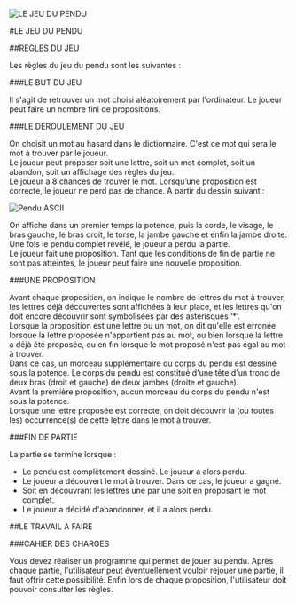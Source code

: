 ![](http://activitesbebes.com/wp-content/uploads/2014/03/pendu.gif "LE JEU DU PENDU")

#LE JEU DU PENDU   

##REGLES DU JEU  

Les règles du jeu du pendu sont les suivantes :  

###LE BUT DU JEU  

Il s'agit de retrouver un mot choisi aléatoirement par l'ordinateur. Le joueur peut faire un nombre fini de propositions.  

###LE DEROULEMENT DU JEU  

On choisit un mot au hasard dans le dictionnaire. C'est ce mot qui sera le mot à trouver par le joueur.  
Le joueur peut proposer soit une lettre, soit un mot complet,  soit un abandon,  soit un affichage des règles du jeu.  
Le joueur a 8 chances de trouver le mot. Lorsqu’une proposition est correcte, le joueur ne perd pas de chance. A partir du dessin suivant :

![Pendu ASCII](http://i.imgur.com/ZviFNrT.png "LE JEU DU PENDU")


On affiche dans un premier temps la potence, puis la corde, le visage, le bras gauche, le bras droit, le torse, la jambe gauche et enfin la jambe droite. Une fois le pendu complet révélé, le joueur a perdu la partie.  
Le joueur fait une proposition. Tant que les conditions de  fin de partie ne sont pas atteintes, le joueur peut faire une nouvelle proposition.  

###UNE PROPOSITION    

Avant chaque proposition, on indique le nombre de lettres du mot à trouver, les lettres déjà découvertes sont affichées à leur place, et les lettres qu'on doit encore découvrir sont symbolisées par des astérisques ‘*’.  
Lorsque la proposition est une lettre ou un mot, on dit qu'elle est erronée lorsque la lettre proposée n'appartient pas au mot, ou bien lorsque la lettre a déjà été proposée,  ou en fin lorsque le mot proposé n'est pas égal au mot à trouver.  
Dans ce cas, un morceau supplémentaire du corps du pendu est dessiné sous la potence. Le corps du pendu est constitué d'une tête d'un tronc de deux bras (droit et gauche) de deux jambes (droite et gauche).  
Avant la première proposition, aucun morceau du corps du pendu n'est sous la potence.  
Lorsque une lettre proposée est correcte, on doit découvrir la (ou toutes les) occurrence(s) de cette lettre dans le mot à trouver.  

###FIN DE PARTIE  

La partie se termine lorsque :  

* Le pendu est complètement dessiné. Le joueur a alors perdu.  
* Le joueur a découvert le mot à trouver. Dans ce cas, le joueur a gagné.  
* Soit en découvrant les lettres une par une soit en proposant le mot complet.   
* Le joueur a décidé d'abandonner, et il a alors perdu.  

##LE TRAVAIL A FAIRE  

###CAHIER DES CHARGES  

Vous devez réaliser un programme qui permet de jouer au pendu. Après chaque partie, l'utilisateur peut éventuellement vouloir rejouer une partie, il faut offrir cette possibilité. 
Enfin lors de chaque proposition, l'utilisateur doit pouvoir consulter les règles.  
